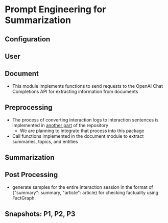 # Prompt Engineering for Summarization

## Configuration

## User

## Document

- This module implements functions to send requests to the OpenAI Chat Completions API for extracting information from documents

## Preprocessing

- The process of converting interaction logs to interaction sentences is implemented in [another part](../data_prep_scripts/06-Rule_Based_Sentence_Generator%26Hugging_Face_Summarizers.ipynb) of the repository
  - We are planning to integrate that process into this package
- Call functions implemented in the document module to extract summaries, topics, and entities

## Summarization

## Post Processing

- generate samples for the entire interaction session in the format of {"summary": summary, "article": article} for checking factuality using FactGraph.

## Snapshots: P1, P2, P3

